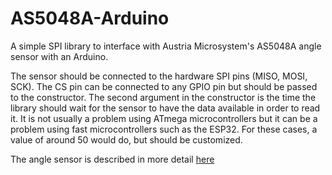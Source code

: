 AS5048A-Arduino
===============

A simple SPI library to interface with Austria Microsystem's AS5048A angle sensor with an Arduino.

The sensor should be connected to the hardware SPI pins (MISO, MOSI, SCK). The CS pin can be connected to any GPIO pin but should be passed to the constructor.
The second argument in the constructor is the time the library should wait for the sensor to have the data available in order to read it. It is not usually a problem
using ATmega microcontrollers but it can be a problem using fast microcontrollers such as the ESP32. For these cases, a value of around 50 would do, but should be
customized.

The angle sensor is described in more detail [here](zoetrope.io/AS5048)
